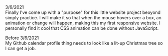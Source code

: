 3/6/2021 <br>
Finally I've come up with a "purpose" for this little website project beoyond simply practice. I will make it so that when the mouse hovers over a box, an animation or change will happen, making this my first responsive website. I personally find it cool that CSS animation can be done without JavaScript. 

Before 3/6/2021 <br>
My Github calendar profile thing needs to look like a lit-up Christmas tree so I can get a job. 